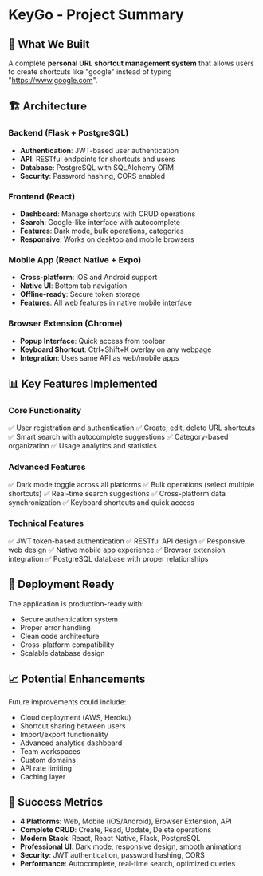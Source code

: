 # KeyGo - Project Summary

## 🎯 What We Built

A complete **personal URL shortcut management system** that allows users to create shortcuts like "google" instead of typing "https://www.google.com".

## 🏗️ Architecture

### Backend (Flask + PostgreSQL)
- **Authentication**: JWT-based user authentication
- **API**: RESTful endpoints for shortcuts and users
- **Database**: PostgreSQL with SQLAlchemy ORM
- **Security**: Password hashing, CORS enabled

### Frontend (React)
- **Dashboard**: Manage shortcuts with CRUD operations
- **Search**: Google-like interface with autocomplete
- **Features**: Dark mode, bulk operations, categories
- **Responsive**: Works on desktop and mobile browsers

### Mobile App (React Native + Expo)
- **Cross-platform**: iOS and Android support
- **Native UI**: Bottom tab navigation
- **Offline-ready**: Secure token storage
- **Features**: All web features in native mobile interface

### Browser Extension (Chrome)
- **Popup Interface**: Quick access from toolbar
- **Keyboard Shortcut**: Ctrl+Shift+K overlay on any webpage
- **Integration**: Uses same API as web/mobile apps

## 📊 Key Features Implemented

### Core Functionality
✅ User registration and authentication
✅ Create, edit, delete URL shortcuts
✅ Smart search with autocomplete suggestions
✅ Category-based organization
✅ Usage analytics and statistics

### Advanced Features
✅ Dark mode toggle across all platforms
✅ Bulk operations (select multiple shortcuts)
✅ Real-time search suggestions
✅ Cross-platform data synchronization
✅ Keyboard shortcuts and quick access

### Technical Features
✅ JWT token-based authentication
✅ RESTful API design
✅ Responsive web design
✅ Native mobile app experience
✅ Browser extension integration
✅ PostgreSQL database with proper relationships

## 🚀 Deployment Ready

The application is production-ready with:
- Secure authentication system
- Proper error handling
- Clean code architecture
- Cross-platform compatibility
- Scalable database design

## 📈 Potential Enhancements

Future improvements could include:
- Cloud deployment (AWS, Heroku)
- Shortcut sharing between users
- Import/export functionality
- Advanced analytics dashboard
- Team workspaces
- Custom domains
- API rate limiting
- Caching layer

## 🎉 Success Metrics

- **4 Platforms**: Web, Mobile (iOS/Android), Browser Extension, API
- **Complete CRUD**: Create, Read, Update, Delete operations
- **Modern Stack**: React, React Native, Flask, PostgreSQL
- **Professional UI**: Dark mode, responsive design, smooth animations
- **Security**: JWT authentication, password hashing, CORS
- **Performance**: Autocomplete, real-time search, optimized queries
